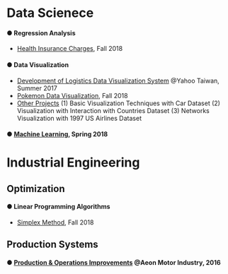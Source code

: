# Data Scienece 

#### ● Regression Analysis 
* [Health Insurance Charges](https://github.com/ycc3041/All-Projects-List/blob/master/Regression%20Analysis%20of%20Health%20Insurance%20Charges.pdf), Fall 2018

#### ● Data Visualization
* [Development of Logistics Data Visualization System](https://github.com/ycc3041/All-Projects-List/blob/master/Development%20of%20Logistics%20Data%20Visualization%20System.pdf) @Yahoo Taiwan, Summer 2017
* [Pokemon Data Visualization](https://public.tableau.com/profile/yung.ching.chen#!/vizhome/PokemonDataVisualization/Story1), Fall 2018
* [Other Projects](https://github.com/ycc3041/Data-Visualization)
(1) Basic Visualization Techniques with Car Dataset
(2) Visualization with Interaction with Countries Dataset
(3) Networks Visualization with 1997 US Airlines Dataset

#### ● [Machine Learning](https://github.com/ycc3041/Machine-Learning), Spring 2018


# Industrial Engineering 
## Optimization 
#### ● Linear Programming Algorithms
* [Simplex Method](https://github.com/ycc3041/Optimization), Fall 2018

## Production Systems
#### ● [Production & Operations Improvements](https://github.com/ycc3041/All-Projects-List/blob/master/Production%20%26%20Operations%20Improvements.pdf) @Aeon Motor Industry, 2016
